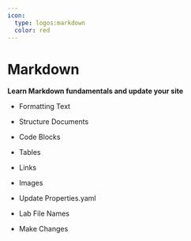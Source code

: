 ```yaml
---
icon:
  type: logos:markdown
  color: red
---
```



# Markdown


<b>Learn Markdown fundamentals and update your site</b>

- Formatting Text


- Structure Documents


- Code Blocks


- Tables


- Links


- Images


- Update Properties.yaml


- Lab File Names


- Make Changes